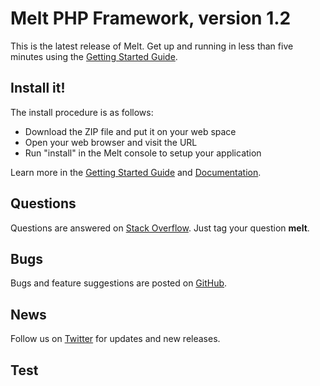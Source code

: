 # Melt PHP Framework, version 1.2

This is the latest release of Melt. Get up and running in less than five minutes using the [Getting Started Guide](https://github.com/melt/melt/wiki/Getting-Started-with-Melt).


## Install it!

The install procedure is as follows:

* Download the ZIP file and put it on your web space
* Open your web browser and visit the URL
* Run "install" in the Melt console to setup your application

Learn more in the [Getting Started Guide](https://github.com/melt/melt/wiki/Getting-Started-with-Melt) and [Documentation](https://github.com/melt/melt/wiki/).

## Questions

Questions are answered on [Stack Overflow](http://stackoverflow.com/questions/tagged/melt). Just tag your question **melt**.

## Bugs

Bugs and feature suggestions are posted on [GitHub](https://github.com/melt/melt/issues).

## News

Follow us on [Twitter](http://twitter.com/meltframework) for updates and new releases.

## Test